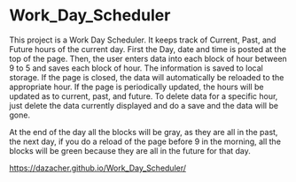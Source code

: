 # Work_Day_Scheduler

This project is a Work Day Scheduler. It keeps track of Current, Past, and Future hours of the current
day.  First the Day, date and time is  posted at the top of the page.  Then, the user enters data into
each block of hour between 9 to 5 and saves each block of hour. The information is saved to local
storage. If the page is closed, the data will automatically be reloaded to the appropriate hour. If the 
page is periodically updated, the hours will be updated as to current, past, and future.  To delete data
for a specific hour, just delete the data currently displayed and do a save and the data will be gone.

At the end of the day all the blocks will be gray, as they are all in the past, the next day, if you do
a reload of the page before 9 in the morning, all the blocks will be green because they are all in the 
future for that day.

https://dazacher.github.io/Work_Day_Scheduler/